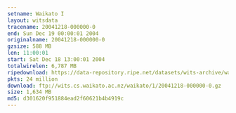```yaml
---
setname: Waikato I
layout: witsdata
tracename: 20041218-000000-0
end: Sun Dec 19 00:00:01 2004
originalname: 20041218-000000-0
gzsize: 588 MB
len: 11:00:01
start: Sat Dec 18 13:00:01 2004
totalwirelen: 6,787 MB
ripedownload: https://data-repository.ripe.net/datasets/wits-archive/waikato/1/20041218-000000-0.gz
pkts: 24 million
download: ftp://wits.cs.waikato.ac.nz/waikato/1/20041218-000000-0.gz
size: 1,634 MB
md5: d301620f951884ead2f60621b4b4919c
---
```


